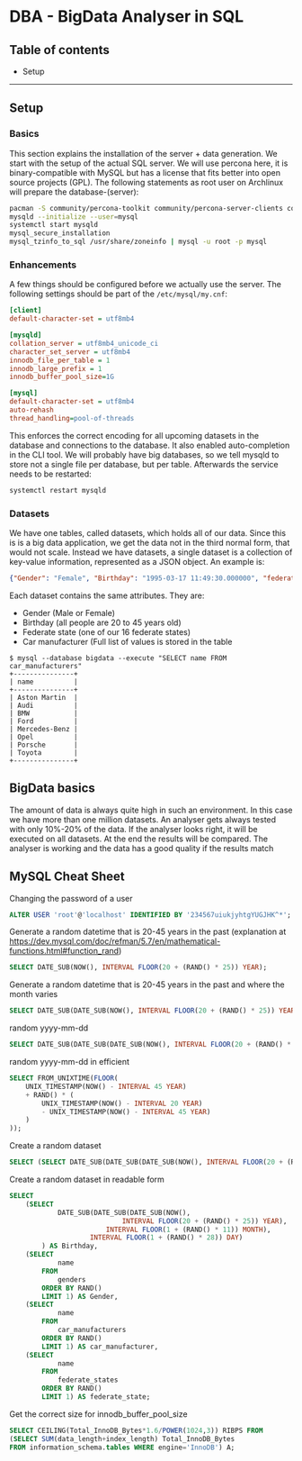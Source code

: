 # DBA - BigData Analyser in SQL

## Table of contents

* Setup


---

## Setup

### Basics
This section explains the installation of the server + data generation. We
start with the setup of the actual SQL server. We will use percona here, it is
binary-compatible with MySQL but has a license that fits better into open
source projects (GPL). The following statements as root user on Archlinux will
prepare the database-(server):

```bash
pacman -S community/percona-toolkit community/percona-server-clients community/percona-server
mysqld --initialize --user=mysql
systemctl start mysqld
mysql_secure_installation
mysql_tzinfo_to_sql /usr/share/zoneinfo | mysql -u root -p mysql
```

### Enhancements

A few things should be configured before we actually use the server. The
following settings should be part of the `/etc/mysql/my.cnf`:

```ini
[client]
default-character-set = utf8mb4

[mysqld]
collation_server = utf8mb4_unicode_ci
character_set_server = utf8mb4
innodb_file_per_table = 1
innodb_large_prefix = 1
innodb_buffer_pool_size=1G

[mysql]
default-character-set = utf8mb4
auto-rehash
thread_handling=pool-of-threads
```

This enforces the correct encoding for all upcoming datasets in the database
and connections to the database. It also enabled auto-completion in the CLI
tool. We will probably have big databases, so we tell mysqld to store not a
single file per database, but per table. Afterwards the service needs to be
restarted:

```bash
systemctl restart mysqld
```

### Datasets

We have one tables, called datasets, which holds all of our data. Since this is
is a big data application, we get the data not in the third normal form, that
would not scale. Instead we have datasets, a single dataset is a collection of
key-value information, represented as a JSON object. An example is:

```json
{"Gender": "Female", "Birthday": "1995-03-17 11:49:30.000000", "federate_state": "Bayern", "car_manufacturer": "Porsche"}
```

Each dataset contains the same attributes. They are:

* Gender (Male or Female)
* Birthday (all people are 20 to 45 years old)
* Federate state (one of our 16 federate states)
* Car manufacturer (Full list of values is stored in the table

```
$ mysql --database bigdata --execute "SELECT name FROM car_manufacturers"
+---------------+
| name          |
+---------------+
| Aston Martin  |
| Audi          |
| BMW           |
| Ford          |
| Mercedes-Benz |
| Opel          |
| Porsche       |
| Toyota        |
+---------------+
```

## BigData basics

The amount of data is always quite high in such an environment. In this case
we have more than one million datasets. An analyser gets always tested with
only 10%-20% of the data. If the analyser looks right, it will be executed on
all datasets. At the end the results will be compared. The analyser is working
and the data has a good quality if the results match









## MySQL Cheat Sheet

Changing the password of a user

```sql
ALTER USER 'root'@'localhost' IDENTIFIED BY '234567uiukjyhtgYUGJHK^*';
```

Generate a random datetime that is 20-45 years in the past (explanation at https://dev.mysql.com/doc/refman/5.7/en/mathematical-functions.html#function_rand)

```sql
SELECT DATE_SUB(NOW(), INTERVAL FLOOR(20 + (RAND() * 25)) YEAR);
```

Generate a random datetime that is 20-45 years in the past and where the month varies

```sql
SELECT DATE_SUB(DATE_SUB(NOW(), INTERVAL FLOOR(20 + (RAND() * 25)) YEAR), INTERVAL FLOOR(1 + (RAND() * 11)) MONTH);
```

random yyyy-mm-dd

```sql
SELECT DATE_SUB(DATE_SUB(DATE_SUB(NOW(), INTERVAL FLOOR(20 + (RAND() * 25)) YEAR), INTERVAL FLOOR(1 + (RAND() * 11)) MONTH), INTERVAL FLOOR(1 + (RAND() * 28)) DAY) AS Birthday;
```

random yyyy-mm-dd in efficient

```sql
SELECT FROM_UNIXTIME(FLOOR(
    UNIX_TIMESTAMP(NOW() - INTERVAL 45 YEAR)
    + RAND() * (
        UNIX_TIMESTAMP(NOW() - INTERVAL 20 YEAR)
        - UNIX_TIMESTAMP(NOW() - INTERVAL 45 YEAR)
    )
));
```

Create a random dataset

```sql
SELECT (SELECT DATE_SUB(DATE_SUB(DATE_SUB(NOW(), INTERVAL FLOOR(20 + (RAND() * 25)) YEAR), INTERVAL FLOOR(1 + (RAND() * 11)) MONTH), INTERVAL FLOOR(1 + (RAND() * 28)) DAY)) AS Birthday, (SELECT name FROM genders ORDER BY RAND() LIMIT 1) AS Gender, (SELECT name FROM car_manufacturers ORDER BY RAND() LIMIT 1) AS car_manufacturer, (SELECT name FROM federate_states ORDER BY RAND() LIMIT 1) AS federate_state;
```

Create a random dataset in readable form

```sql
SELECT
    (SELECT
            DATE_SUB(DATE_SUB(DATE_SUB(NOW(),
                            INTERVAL FLOOR(20 + (RAND() * 25)) YEAR),
                        INTERVAL FLOOR(1 + (RAND() * 11)) MONTH),
                    INTERVAL FLOOR(1 + (RAND() * 28)) DAY)
        ) AS Birthday,
    (SELECT
            name
        FROM
            genders
        ORDER BY RAND()
        LIMIT 1) AS Gender,
    (SELECT
            name
        FROM
            car_manufacturers
        ORDER BY RAND()
        LIMIT 1) AS car_manufacturer,
    (SELECT
            name
        FROM
            federate_states
        ORDER BY RAND()
        LIMIT 1) AS federate_state;
```

Get the correct size for innodb\_buffer\_pool\_size

```sql
SELECT CEILING(Total_InnoDB_Bytes*1.6/POWER(1024,3)) RIBPS FROM
(SELECT SUM(data_length+index_length) Total_InnoDB_Bytes
FROM information_schema.tables WHERE engine='InnoDB') A;
```
